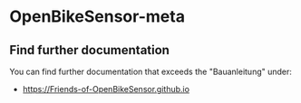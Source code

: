 # OpenBikeSensor-meta

## Find further documentation

You can find further documentation that exceeds the "Bauanleitung" under: 
* https://Friends-of-OpenBikeSensor.github.io
